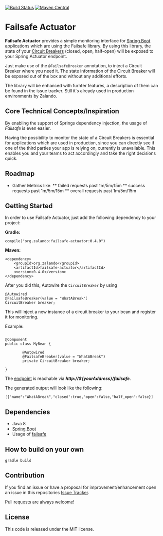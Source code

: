 [![Build Status](https://travis-ci.org/zalando-incubator/failsafe-actuator.svg?branch=master)](https://travis-ci.org/zalando-incubator/failsafe-actuator)
[![Maven Central](https://img.shields.io/maven-central/v/org.zalando/failsafe-actuator.svg)](https://maven-badges.herokuapp.com/maven-central/org.zalando/failsafe-actuator)

# Failsafe Actuator

**Failsafe Actuator** provides a simple monitoring interface for [Spring Boot](https://projects.spring.io/spring-boot/) applications which are using the [Failsafe](https://github.com/jhalterman/failsafe) library. 
By using this library, the state of your [Circuit Breakers](http://martinfowler.com/bliki/CircuitBreaker.html) (closed, open, half-open) will be exposed to your Spring Actuator endpoint.

Just make use of the `@FailsafeBreaker` annotation, to inject a Circuit Breaker where you need it. The state information of the Circuit Breaker will be exposed out of the box and without any additional efforts.


The library will be enhanced with furhter features, a description of them can be found in the issue tracker. Still it's already used in production environments by Zalando.

## Core Technical Concepts/Inspiration

By enabling the support of Springs dependency injection, the usage of *Failsafe* is even easier. 

Having the possibility to monitor the state of a Circuit Breakers is essential for applications which are used in production, since you can directly see if one of the third parties your app is relying on, currently is unavailable. This enables you and your teams to act accordingly and take the right decisions quick.

## Roadmap

* Gather Metrics like:
** failed requests past 1m/5m/15m
** success requests past 1m/5m/15m
** overall requests past 1m/5m/15m


## Getting Started

In order to use Failsafe Actuator, just add the following dependency to your project:


**Gradle:**
```
compile("org.zalando:failsafe-actuator:0.4.0")
```

**Maven:**
```
<dependency>
    <groupId>org.zalando</groupId>
    <artifactId>failsafe-actuator</artifactId>
    <version>0.4.0</version>
</dependency>
```

After you did this, Autowire the `CircuitBreaker` by using 

```
@Autowired
@FailsafeBreaker(value = "WhatABreak")
CircuitBreaker breaker;
```

This will inject a new instance of a circuit breaker to your bean and register it for monitoring.

Example:

```

@Component
public class MyBean {
    
        @Autowired
        @FailsafeBreaker(value = "WhatABreak")
        private CircuitBreaker breaker;
        
}
```

The [endpoint](http://docs.spring.io/spring-boot/docs/current/reference/html/production-ready-endpoints.html) is reachable via _**http://${yourAddress}/failsafe**_.

The generated output will look like the following:

```
[{"name":"WhatABreak","closed":true,"open":false,"half_open":false}]
```

## Dependencies
* Java 8
* [Spring Boot](http://projects.spring.io/spring-boot/) 
* Usage of [failsafe](https://github.com/jhalterman/failsafe)


## How to build on your own

```
gradle build
```

## Contribution

If you find an issue or have a proposal for improvement/enhancement open an issue in this repositories [Issue Tracker](https://github.com/zalando-incubator/failsafe-actuator/issues).

Pull requests are always welcome!

## License

This code is released under the MIT license.